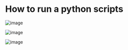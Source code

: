 # How to run a python scripts

![image](https://github.com/dvallemo/python_master/assets/52580367/32231ac7-7ab8-4b1d-ac85-230e9a581f4d)

![image](https://github.com/dvallemo/python_master/assets/52580367/1aa1dc89-576b-442d-ab5b-d6c2d3757e14)

![image](https://github.com/dvallemo/python_master/assets/52580367/2e6442a2-4237-4f07-9958-9eba7cab58b9)
